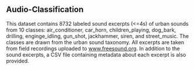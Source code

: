 ## Audio-Classification
This dataset contains 8732 labeled sound excerpts (<=4s) of urban sounds from 10 classes: air_conditioner, car_horn, children_playing, dog_bark, drilling, enginge_idling, gun_shot, jackhammer, siren, and street_music. The classes are drawn from the urban sound taxonomy.
All excerpts are taken from field recordings uploaded to www.freesound.org.
In addition to the sound excerpts, a CSV file containing metadata about each excerpt is also provided.
